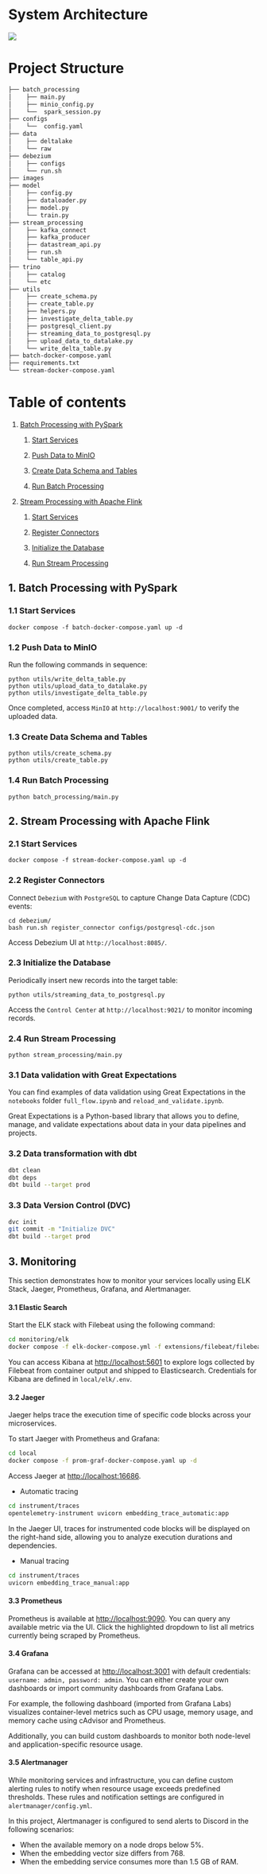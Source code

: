 # System Architecture
![](images/Architecture.svg)

# Project Structure
```txt
├── batch_processing                               
│    ├── main.py
│    ├── minio_config.py
│    └──  spark_session.py    
├── configs                              
│    └──  config.yaml              
├── data                               
│    ├── deltalake                                      
│    └── raw
├── debezium
│    ├── configs        
│    └── run.sh
├── images                            
├── model                              
│    ├── config.py                                      
│    ├── dataloader.py                             
│    ├── model.py                
│    └── train.py                    
├── stream_processing                             
│    ├── kafka_connect                       
│    ├── kafka_producer                
│    ├── datastream_api.py                  
│    ├── run.sh                 
│    └── table_api.py              
├── trino
│    ├── catalog
│    └── etc
├── utils                                           
│    ├── create_schema.py         
│    ├── create_table.py                         
│    ├── helpers.py
│    ├── investigate_delta_table.py
│    ├── postgresql_client.py
│    ├── streaming_data_to_postgresql.py
│    ├── upload_data_to_datalake.py
│    └── write_delta_table.py
├── batch-docker-compose.yaml
├── requirements.txt
└── stream-docker-compose.yaml
```

# Table of contents

1. [Batch Processing with PySpark](#1-batch-processing-with-pyspark)
    1. [Start Services](#11-start-services)

    2. [Push Data to MinIO](#12-push-data-to-minio)

    3. [Create Data Schema and Tables](#13-create-data-schema-and-tables)

    4. [Run Batch Processing](#14-run-batch-processing)

2. [Stream Processing with Apache Flink](#2-stream-processing-with-apache-flink)

    1. [Start Services](#21-start-services)

    2. [Register Connectors](#22-register-connectors)

    3. [Initialize the Database](#23-initialize-the-database)

    4. [Run Stream Processing](#14-run-stream-processing)

## 1. Batch Processing with PySpark
### 1.1 Start Services
```shell
docker compose -f batch-docker-compose.yaml up -d
```
### 1.2 Push Data to MinIO
Run the following commands in sequence:
```shell
python utils/write_delta_table.py
python utils/upload_data_to_datalake.py
python utils/investigate_delta_table.py
```
Once completed, access `MinIO` at `http://localhost:9001/` to verify the uploaded data.

### 1.3 Create Data Schema and Tables
```shell
python utils/create_schema.py
python utils/create_table.py
```
### 1.4 Run Batch Processing
```shell
python batch_processing/main.py
```

## 2. Stream Processing with Apache Flink
### 2.1 Start Services
```shell
docker compose -f stream-docker-compose.yaml up -d
```
### 2.2 Register Connectors
Connect `Debezium` with `PostgreSQL` to capture Change Data Capture (CDC) events:
```shell
cd debezium/
bash run.sh register_connector configs/postgresql-cdc.json
```
Access Debezium UI at `http://localhost:8085/`.


### 2.3 Initialize the Database
Periodically insert new records into the target table:
```shell
python utils/streaming_data_to_postgresql.py
```

Access the `Control Center` at `http://localhost:9021/` to monitor incoming records.

### 2.4 Run Stream Processing
```shell
python stream_processing/main.py
```

### 3.1 Data validation with Great Expectations
You can find examples of data validation using Great Expectations in the `notebooks` folder `full_flow.ipynb` and `reload_and_validate.ipynb`.

Great Expectations is a Python-based library that allows you to define, manage, and validate expectations about data in your data pipelines and projects.

### 3.2 Data transformation with dbt
```bash
dbt clean
dbt deps
dbt build --target prod
```

### 3.3 Data Version Control (DVC)
```bash
dvc init
git commit -m "Initialize DVC"
dbt build --target prod
```

## 3. Monitoring
This section demonstrates how to monitor your services locally using ELK Stack, Jaeger, Prometheus, Grafana, and Alertmanager.
#### 3.1 Elastic Search
Start the ELK stack with Filebeat using the following command:
```bash
cd monitoring/elk
docker compose -f elk-docker-compose.yml -f extensions/filebeat/filebeat-compose.yml up -d
```
You can access Kibana at [http://localhost:5601](http://localhost:5601) to explore logs collected by Filebeat from container output and shipped to Elasticsearch. Credentials for Kibana are defined in `local/elk/.env`.

#### 3.2 Jaeger
Jaeger helps trace the execution time of specific code blocks across your microservices.

To start Jaeger with Prometheus and Grafana:
```bash
cd local
docker compose -f prom-graf-docker-compose.yaml up -d
```
Access Jaeger at [http://localhost:16686](http://localhost:16686).
+ Automatic tracing
```bash
cd instrument/traces
opentelemetry-instrument uvicorn embedding_trace_automatic:app
```

In the Jaeger UI, traces for instrumented code blocks will be displayed on the right-hand side, allowing you to analyze execution durations and dependencies.

+ Manual tracing
```bash
cd instrument/traces
uvicorn embedding_trace_manual:app
```

#### 3.3 Prometheus
Prometheus is available at [http://localhost:9090](http://localhost:9090). You can query any available metric via the UI. Click the highlighted dropdown to list all metrics currently being scraped by Prometheus.

#### 3.4 Grafana
Grafana can be accessed at [http://localhost:3001](http://localhost:3001) with default credentials: `username: admin, password: admin`. You can either create your own dashboards or import community dashboards from Grafana Labs.

For example, the following dashboard (imported from Grafana Labs) visualizes container-level metrics such as CPU usage, memory usage, and memory cache using cAdvisor and Prometheus.

Additionally, you can build custom dashboards to monitor both node-level and application-specific resource usage.


#### 3.5 Alertmanager
While monitoring services and infrastructure, you can define custom alerting rules to notify when resource usage exceeds predefined thresholds. These rules and notification settings are configured in `alertmanager/config.yml`.

In this project, Alertmanager is configured to send alerts to Discord in the following scenarios:
+ When the available memory on a node drops below 5%.
+ When the embedding vector size differs from 768.
+ When the embedding service consumes more than 1.5 GB of RAM.